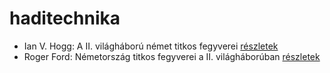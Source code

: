 # haditechnika

- Ian V. Hogg: A II. világháború német titkos fegyverei [részletek](_details/Ian%20V.%20Hogg.md#id_1454)
- Roger Ford: Németország titkos fegyverei a II. világháborúban [részletek](_details/Roger%20Ford.md#id_1444)
